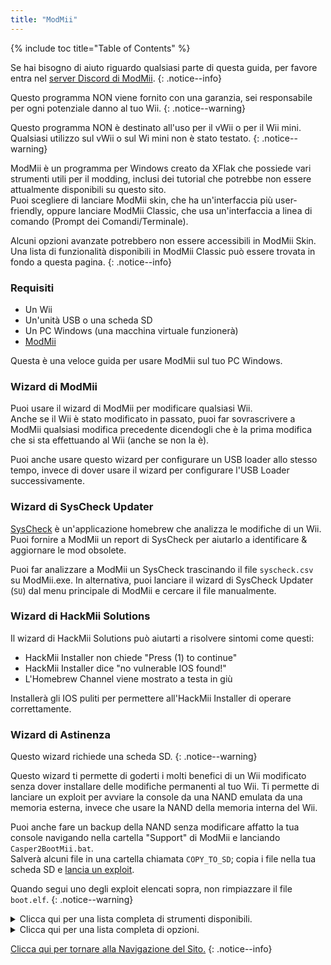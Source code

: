 ```yaml
---
title: "ModMii"
---
```


{% include toc title="Table of Contents" %}

Se hai bisogno di aiuto riguardo qualsiasi parte di questa guida, per favore entra nel [server Discord di ModMii](https://discord.gg/cMnBRACQwQ).
{: .notice--info}

Questo programma NON viene fornito con una garanzia, sei responsabile per ogni potenziale danno al tuo Wii.
{: .notice--warning}

Questo programma NON è destinato all'uso per il vWii o per il Wii mini. Qualsiasi utilizzo sul vWii o sul Wi mini non è stato testato.
{: .notice--warning}

ModMii è un programma per Windows creato da XFlak che possiede vari strumenti utili per il modding, inclusi dei tutorial che potrebbe non essere attualmente disponibili su questo sito.<br> Puoi scegliere di lanciare ModMii skin, che ha un'interfaccia più user-friendly, oppure lanciare ModMii Classic, che usa un'interfaccia a linea di comando (Prompt dei Comandi/Terminale).

Alcuni opzioni avanzate potrebbero non essere accessibili in ModMii Skin. Una lista di funzionalità disponibili in ModMii Classic può essere trovata in fondo a questa pagina.
{: .notice--info}

### Requisiti

* Un Wii
* Un'unità USB o una scheda SD
* Un PC Windows (una macchina virtuale funzionerà)
* [ModMii](https://modmii.github.io/)

Questa è una veloce guida per usare ModMii sul tuo PC Windows.

### Wizard di ModMii

Puoi usare il wizard di ModMii per modificare qualsiasi Wii. <br> Anche se il Wii è stato modificato in passato, puoi far sovrascrivere a ModMii qualsiasi modifica precedente dicendogli che è la prima modifica che si sta effettuando al Wii (anche se non la è).

Puoi anche usare questo wizard per configurare un USB loader allo stesso tempo, invece di dover usare il wizard per configurare l'USB Loader successivamente.

### Wizard di SysCheck Updater

[SysCheck](syscheck) è un'applicazione homebrew che analizza le modifiche di un Wii. <br> Puoi fornire a ModMii un report di SysCheck per aiutarlo a identificare & aggiornare le mod obsolete.

Puoi far analizzare a ModMii un SysCheck trascinando il file `syscheck.csv` su ModMii.exe. In alternativa, puoi lanciare il wizard di SysCheck Updater (`SU`) dal menu principale di ModMii e cercare il file manualmente.

### Wizard di HackMii Solutions

Il wizard di HackMii Solutions può aiutarti a risolvere sintomi come questi:

+ HackMii Installer non chiede "Press (1) to continue"
+ HackMii Installer dice "no vulnerable IOS found!"
+ L'Homebrew Channel viene mostrato a testa in giù

Installerà gli IOS puliti per permettere all'HackMii Installer di operare correttamente.

### Wizard di Astinenza

Questo wizard richiede una scheda SD.
{: .notice--warning}

Questo wizard ti permette di goderti i molti benefici di un Wii modificato senza dover installare delle modifiche permanenti al tuo Wii. Ti permette di lanciare un exploit per avviare la console da una NAND emulata da una memoria esterna, invece che usare la NAND della memoria interna del Wii.

Puoi anche fare un backup della NAND senza modificare affatto la tua console navigando nella cartella "Support" di ModMii e lanciando `Casper2BootMii.bat`. <br> Salverà alcuni file in una cartella chiamata `COPY_TO_SD`; copia i file nella tua scheda SD e [lancia un exploit](get-started).

Quando segui uno degli exploit elencati sopra, non rimpiazzare il file `boot.elf`.
{: .notice--warning}


<details id="Modmii-Tools" class="notice--info" markdown="1">
<summary><a>Clicca qui per una lista completa di strumenti disponibili.</a></summary>

| Strumento                                                                                    | Descrizione                                                                                                                                                                                                                                                                  |
| -------------------------------------------------------------------------------------------- | ---------------------------------------------------------------------------------------------------------------------------------------------------------------------------------------------------------------------------------------------------------------------------- |
| W = Wizard di ModMii <-- Inizia qui per modificare il tuo Wii!                               | Questa opzions può essere usata per modificare il tuo Wii per la prima volta o per modificare un Wii che è già stato modificato in precedenza.                                                                                                                               |
| SU = Wizard di SysCheck Updater (aggiorna solo le modifiche obsolete)                        | Questa optione è utile per coloro che hanno vecchia modifiche installate sul loro Wii come DarkCorp/Ciosspaghetti che può potenzialmente causare problemi per il custom firmware homebrew di ultima versione.                                                                |
| U = Wizard di Configuratione di USB-Loader                                                   | Questa opzione di aiuterà a configurare correttamente il tuo USB loader per essere capace di caricare backup di dischi da una scheda SD o unità USB.                                                                                                                         |
| H = Wizard di HackMii Solutions (HBC a testa in giù\Soluzione No Vulnerable IOS)            | Questa options è utile per coloro che stanno avendo problemi nel far funzionare HackMii Installer, o se hanno semplicemente l'homebrew channel a testa in giù, o se DarkCorp/Ciosspaghetti era installato e non c'era nessun homebrew channel.                               |
| AW = Wizard di Astinenza (Modifiche Wii non permanenti)                                      | Questa opzione è utile per coloro che non vogliono effettuare delle modifiche permanenti al loro Wii ma vogliono comunque avere alcuni dei benefici offerti dal software homebrew.                                                                                           |
| RC = Wizard del Cambio di Regione                                                            | Questa opzione può essere usata per cambiare la regione del tuo Wii senza brickarlo (questa è la miglior guida del cambio di regione internet!).                                                                                                                             |
| S = Installazione di SNEEK, Creatore\Modificatore di EmuNAND, Estrattore di Massa di Giochi | Questa opzione ti aiuterà a configurare correttamente un EmuNAND (cioè neek2o) sulla tua scheda SD o unità USB. i benefici dell'Emunand includono spazio extra per i salvataggi dei giochi o canali. e il beneficio di non effettuare alcuna modifica permanente al tuo Wii. |
| F = apri un File o Cartella con ModMii per molte altre funzioni!                             | Questa opzione è uno strumento avanzato specialmente utile per gli sviluppatori.                                                                                                                                                                                             |
| 1 = Scarica Pagina 1 (Menu di Sistema, IOS, MIOS, Canali etc.)                               | Questa opzione apre la prima pagina di download che include le parti fondamentali del menu di sistema (scaricate dal NUS).                                                                                                                                                   |
| 2 = Scarica Pagina 2 (Applicazioni, File USB-Loader, CheatCodes etc.)                        | Questa opzione apre la seconda pagina di download che include exploit utili e applicazioni per il tuo Wii che includono anche applicazioni per il PC.                                                                                                                        |
| 3 = Scarica Pagina 3 (Temi del Menu di Sistema)                                              | Questa opzione apre la terza pagina di download che include alcuni temi del menu di sistema ed elementi richiesti per installare un tema del menu sistema (le applicazioni di base sono scaricate dal NUS).                                                                  |
| 4 = Scarica Pagina 4 (cIOS e cMIOS)                                                          | Questa opzione apre la quarta pagina di download che include cIOS e cMIOS per l'uso di USB loaders. È consigliato installare solamente i cIOS a meno che non voglia fare del testing.                                                                                        |
| A = Download Avanazati e Creatore di Forwarder DOL\ISO                                      | Questa opzione è uno strumento avanzato usato per personalizzare ulteriormente i download o per permetterti di creare il tuo file eseguibile dol utile per i forwarder (canali sul menu di sistema per accedere applicazioni del Wii).                                       |
| L = Carica Coda di Download                                                                  | Questa opzione scaricherò tutti i titoli richiesti per il menu di sistema del Wii (titoli scaricato dal NUS)                                                                                                                                                                 |
| C = Crea File di Configurazione per BootMii, Wad Manager o Multi-Mod Manager                 | Questa opzione ti aiuterà a creare i file di configurazione richiesti per certe applicazioni.                                                                                                                                                                                |
| FC = File Cleanup & App Updater: aggiorna applcazioni e/o rimuovi file non necessari         | Questa opzione è utile per coloro che vogliono ripulire la loro scheda SD o unità USB da applicazioni obsolete, inutili, o comunque deprecate.                                                                                                                               |
| M = Modalità ModMii Skiin: usa il tuo mouse invece della tastiera!                           | Questa opzione lancerà la versione skin di ModMii. Alcuni opzioni avanzate potrebbero non essere accessibili in ModMii Skin.                                                                                                                                                 |

</details>

<details id="Modmii-Options" class="notice--info" markdown="1">
<summary><a>Clicca qui per una lista completa di opzioni.</a></summary>

| Opzione                                                                           | Descrizione                                                                                                                  |
| --------------------------------------------------------------------------------- | ---------------------------------------------------------------------------------------------------------------------------- |
| D = Cambia lettera dell'unità:                                                    | Cambia dove i file della tua scheda SD sono salvati.                                                                         |
| DU = Cambia lettera dell'unità per USB:                                           | Cambia dove i file della tua unità USB sono salvati.                                                                         |
| d2x = cambia la versione del cIOS d2x generato:                                   | Cambia la versione del cios che ModMii scarica.                                                                              |
| H = Hermes cIOS (202 & 222-224) sarà anche consigliato                            | Permette agli IOS di essere consigliati e scaricare nel syscheck updater (starà stubbed se disattivato).                     |
| CM = cMIOS inclusi nei cIOS consigliati                                           | Permette ai cMIOS di essere consigliati e scaricati nel syscheck updater (installerà i MIOS stock se disabilitato).          |
| E = Protezione Brick Extra nelle Guide dei Wizard ModMii                          | Permette agli IOS della protezione extra dai brick di ModMii essere consigliati e usati nello strumento di syscheck updater. |
| U = Aggiorna IOS. Wizard/SysCheck-Updater aggiorna gli IOS attivi                 | Aggiorna gli IOS esistenti alla versione più recente disponibile sul NUS.                                                    |
| AU = Gli aggiornamenti automatici salteranno il controllo se presenti nella cache | Salterà il download dei file se già nella code.                                                                              |
| FWD = Installa Forwarder dell'USB-Loader nelle Guide dei Wizard di ModMii         | Includerà il file wad del forwarder dell'USB loader nelle guide dei wizard degli USB loader.                                 |
| PC = Posizione di Salvataggio Programmi PC                                        | Cambia la posizione di salvataggio per i programmi PC scaricabili.                                                           |
| RS = Root Save: Salva IOS/MIOS sul root invece che nella cartella dei WAD         | Salva gli IOS\MIOS nel root invece che nella cartella WAD.                                                                  |
| 1 = Non mantenere cartelle 00000001 o NUS per IOS\MIOS\SM etc                   | Elimina le cartelle usate per compilare il file wad e ti dà solamente il file wad.                                           |
| n2o = neek2o - crea mod di s\uneek invece dell'originale                         | Usa una migliore versione modificata di neek2o nel creatore di EmuNAND.                                                      |
| SSD = Accesso SD a SNEEK e SNEEK+DI                                               | Permette a SNEEK e SNEEK+DI di accedere alla scheda SD.                                                                      |
| F = Colore di Font.bin per SNEEK/UNEEK                                            | Cambia il colore del font per neek2o.                                                                                        |
| SV = Output Verboso di SNEEK                                                      | Mostra informazioni extra riguardo l'EmuNAND.                                                                                |
| V = Modalità verbosa per ModMii Skin & nandBinCheck                               | Mostra un'altra finestra con informazioni extra riguardanti il controllo della nand.                                         |
| SO = Riproduci suoni alla Fine                                                    | Riproduce un jingle divertente dopo un download andato a buon fine.                                                          |
| A = Auto-Update di ModMii all'avvio                                               | Controllerà la presenza di aggiornamenti in automatico all'avvio di ModMii.                                                  |
| N = Controlla per nuove versioni di ModMii adesso                                 | Verificherè online la presenza di un aggiornamento di ModMii.                                                                |

</details>

[Clicca qui per tornare alla Navigazione del Sito.](navigazione-sito)
{: .notice--info}
